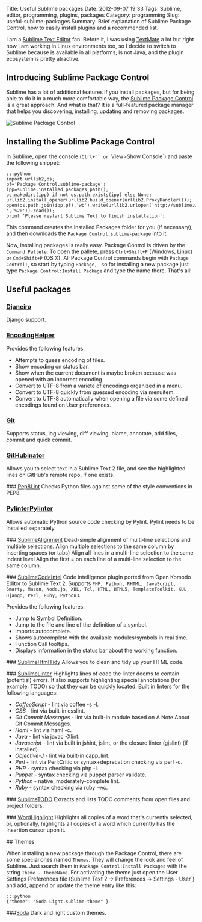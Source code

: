 Title: Useful Sublime packages
Date: 2012-09-07 19:33
Tags: Sublime, editor, programming, plugins, packages
Category: programming
Slug: useful-sublime-packages
Summary: Brief explanation of Sublime Package Control, how to easily install plugins and a recommended list.

I am a [Sublime Text Editor](http://www.sublimetext.com/) fan. Before it, I was using [TextMate](http://macromates.com/) a lot but right now I am working in Linux environments too, so I decide to switch to Sublime because is available in all platforms, is not Java, and the plugin ecosystem is pretty atractive.

## Introducing Sublime Package Control

Sublime has a lot of additional features if you install packages, but for being able to do it in a much more comfortable way, the [Sublime Package Control](http://wbond.net/sublime_packages/package_control) is a great approach. And what is that? It is a full-featured package manager that helps you discovering, installing, updating and removing packages.

![Sublime Package Control](http://wbond.net/sublime_packages/img/package_control/command_palette.png)

## Installing the Sublime Package Control

In Sublime, open the console (`Ctrl+`` or `View>Show Console`) and paste the following snippet:

    :::python
    import urllib2,os;
    pf='Package Control.sublime-package';
    ipp=sublime.installed_packages_path();
    os.makedirs(ipp) if not os.path.exists(ipp) else None;
    urllib2.install_opener(urllib2.build_opener(urllib2.ProxyHandler()));
    open(os.path.join(ipp,pf),'wb').write(urllib2.urlopen('http://sublime.wbond.net/'+pf.replace(' ','%20')).read());
    print 'Please restart Sublime Text to finish installation';

This command creates the Installed Packages folder for you (if necessary), and then downloads the `Package Control.sublime-package` into it.

Now, installing packages is really easy. Package Control is driven by the `Command Pallete`. To open the pallete, press `Ctrl+Shift+P` (Windows, Linux) or `Cmd+Shift+P` (OS X). All Package Control commands begin with `Package Control:`, so start by typing `Package, ` so for installing a new package just type `Package Control:Install Package` and type the name there. That's all!

## Useful packages

### [Djaneiro](https://github.com/squ1b3r/Djaneiro)
Django support.

### [EncodingHelper](https://github.com/SublimeText/EncodingHelper)
Provides the following features:

* Attempts to guess encoding of files.
* Show encoding on status bar.
* Show when the current document is maybe broken because was opened with an incorrect encoding.
* Convert to UTF-8 from a variete of encodings organized in a menu.
* Convert to UTF-8 quickly from guessed encoding via menuitem.
* Convert to UTF-8 automatically when opening a file via some defined encodings found on User preferences.

### [Git](https://github.com/kemayo/sublime-text-2-git/wiki)
Supports status, log viewing, diff viewing, blame, annotate, add files, commit and quick commit.

### [GitHubinator](https://github.com/ehamiter/ST2-GitHubinator)
Allows you to select text in a Sublime Text 2 file, and see the highlighted lines on GitHub's remote repo, if one exists.

### [Pep8Lint](https://github.com/dreadatour/Pep8Lint)
Checks Python files against some of the style conventions in PEP8.

### [PylinterPylinter](https://github.com/biermeester/)
Allows automatic Python source code checking by Pylint. Pylint needs to be installed separately.

### [SublimeAlignment](http://wbond.net/sublime_packages/alignment)
Dead-simple alignment of multi-line selections and multiple selections.  Align multiple selections to the same column by inserting spaces (or tabs) Align all lines in a multi-line selection to the same indent level Align the first = on each line of a multi-line selection to the same column.

### [SublimeCodeIntel](https://github.com/Kronuz/SublimeCodeIntel)
Code intelligence plugin ported from Open Komodo Editor to Sublime Text 2. Supports `PHP, Python, RHTML, JavaScript, Smarty, Mason, Node.js, XBL, Tcl, HTML, HTML5, TemplateToolkit, XUL, Django, Perl, Ruby, Python3`. 

Provides the following features:

* Jump to Symbol Definition.
* Jump to the file and line of the definition of a symbol.
* Imports autocomplete.
* Shows autocomplete with the available modules/symbols in real time.
* Function Call tooltips.
* Displays information in the status bar about the working function.


### [SublimeHtmlTidy](https://github.com/welovewordpress/SublimeHtmlTidy)
Allows you to clean and tidy up your HTML code.

### [SublimeLinter](https://github.com/SublimeLinter/SublimeLinter)
Highlights lines of code the linter deems to contain (potential) errors. It also supports highlighting special annotations (for example: TODO) so that they can be quickly located.  Built in linters for the following languages:

* *CoffeeScript* - lint via coffee -s -l.
* *CSS* - lint via built-in csslint.
* *Git Commit Messages* - lint via built-in module based on A Note About Git Commit Messages.
* *Haml* - lint via haml -c.
* *Java* - lint via javac -Xlint.
* *Javascript* - lint via built in jshint, jslint, or the closure linter (gjslint) (if installed).
* *Objective-J* - lint via built-in capp_lint.
* *Perl* - lint via Perl:Critic or syntax+deprecation checking via perl -c.
* *PHP* - syntax checking via php -l.
* *Puppet* - syntax checking via puppet parser validate.
* *Python* - native, moderately-complete lint.
* *Ruby* - syntax checking via ruby -wc.

### [SublimeTODO](https://github.com/robcowie/SublimeTODO)
Extracts and lists TODO comments from open files and project folders.

### [WordHighlight](https://github.com/adzenith/WordHighlight)
Highlights all copies of a word that's currently selected, or, optionally, highlights all copies of a word which currently has the insertion cursor upon it.

## Themes

When installing a new package through the Package Control, there are some special ones named `Themes`. They will change the look and feel of Sublime. Just search them in `Package Control:Install Packages` with the string `Theme - ThemeName`. For activating the theme just open the User Settings Preferences file (Sublime Text 2 -> Preferences -> Settings - User`) and add, append or update the theme entry like this:

    :::python
    {"theme": "Soda Light.sublime-theme" }

###[Soda](https://github.com/buymeasoda/soda-theme/)
Dark and light custom themes.
